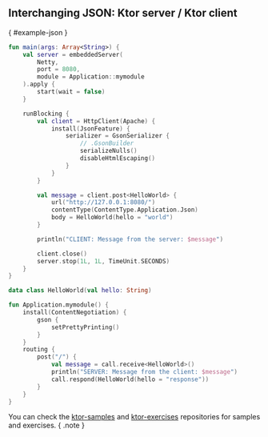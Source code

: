 [//]: # (title: Examples)
[//]: # (category: clients)
[//]: # (permalink: /clients/http-client/examples.html)
[//]: # (caption: HTTP Client Examples)
[//]: # (ktor_version_review: 1.2.0)

## Interchanging JSON: Ktor server / Ktor client

{ #example-json }

```kotlin
fun main(args: Array<String>) {
    val server = embeddedServer(
        Netty,
        port = 8080,
        module = Application::mymodule
    ).apply {
        start(wait = false)
    }

    runBlocking {
        val client = HttpClient(Apache) {
            install(JsonFeature) {
                serializer = GsonSerializer {
                    // .GsonBuilder
                    serializeNulls()
                    disableHtmlEscaping()
                }
            }
        }

        val message = client.post<HelloWorld> {
            url("http://127.0.0.1:8080/")
            contentType(ContentType.Application.Json)
            body = HelloWorld(hello = "world")
        }

        println("CLIENT: Message from the server: $message")

        client.close()
        server.stop(1L, 1L, TimeUnit.SECONDS)
    }
}

data class HelloWorld(val hello: String)

fun Application.mymodule() {
    install(ContentNegotiation) {
        gson {
            setPrettyPrinting()
        }
    }
    routing {
        post("/") {
            val message = call.receive<HelloWorld>()
            println("SERVER: Message from the client: $message")
            call.respond(HelloWorld(hello = "response"))
        }
    }
}
```

You can check the [ktor-samples](https://github.com/ktorio/ktor-samples) and [ktor-exercises](https://github.com/ktorio/ktor-exercises) repositories for samples and exercises.
{ .note }